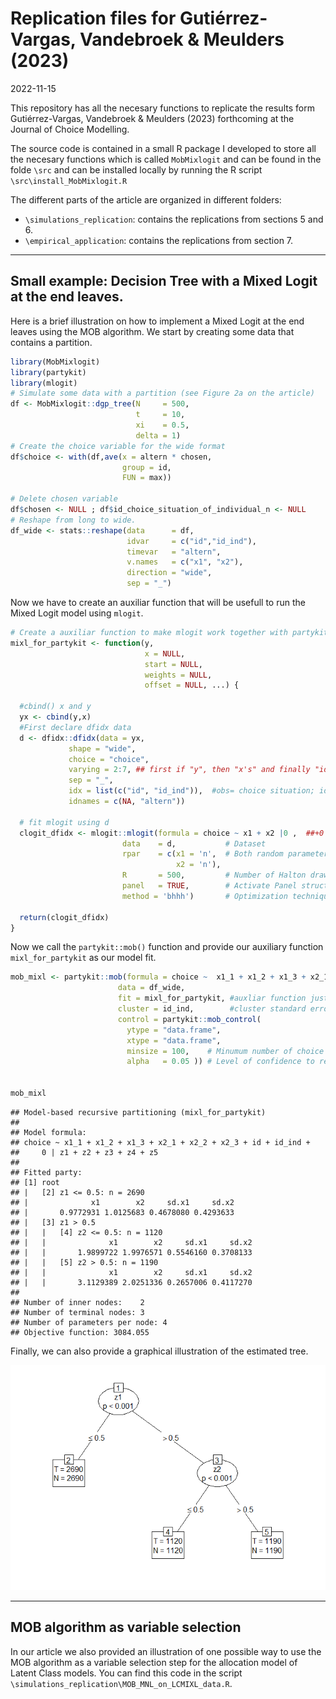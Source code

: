Replication files for Gutiérrez-Vargas, Vandebroek & Meulders (2023)
================
2022-11-15

This repository has all the necesary functions to replicate the results
form Gutiérrez-Vargas, Vandebroek & Meulders (2023) forthcoming at the
Journal of Choice Modelling.

The source code is contained in a small R package I developed to store
all the necesary functions which is called `MobMixlogit` and can be
found in the folde `\src` and can be installed locally by running the R
script `\src\install_MobMixlogit.R`

The different parts of the article are organized in different folders:

-   `\simulations_replication`: contains the replications from sections
    5 and 6.
-   `\empirical_application`: contains the replications from section 7.

------------------------------------------------------------------------

## Small example: Decision Tree with a Mixed Logit at the end leaves.

Here is a brief illustration on how to implement a Mixed Logit at the
end leaves using the MOB algorithm. We start by creating some data that
contains a partition.

``` r
library(MobMixlogit)
library(partykit)
library(mlogit)
# Simulate some data with a partition (see Figure 2a on the article)
df <- MobMixlogit::dgp_tree(N     = 500, 
                            t     = 10,
                            xi    = 0.5, 
                            delta = 1) 
# Create the choice variable for the wide format
df$choice <- with(df,ave(x = altern * chosen,
                         group = id,
                         FUN = max))

# Delete chosen variable
df$chosen <- NULL ; df$id_choice_situation_of_individual_n <- NULL
# Reshape from long to wide.
df_wide <- stats::reshape(data      = df,
                          idvar     = c("id","id_ind"),
                          timevar   = "altern",
                          v.names   = c("x1", "x2"),
                          direction = "wide",
                          sep = "_")
```

Now we have to create an auxiliar function that will be usefull to run
the Mixed Logit model using `mlogit`.

``` r
# Create a auxiliar function to make mlogit work together with partykit.
mixl_for_partykit <- function(y,
                              x = NULL,
                              start = NULL,
                              weights = NULL,
                              offset = NULL, ...) {

  #cbind() x and y
  yx <- cbind(y,x)
  #First declare dfidx data
  d <- dfidx::dfidx(data = yx,
             shape = "wide",
             choice = "choice",
             varying = 2:7, ## first if "y", then "x's" and finally "identifiers".
             sep = "_",
             idx = list(c("id", "id_ind")),  #obs= choice situation; id = individual
             idnames = c(NA, "altern"))

  # fit mlogit using d
  clogit_dfidx <- mlogit::mlogit(formula = choice ~ x1 + x2 |0 ,  ##+0 to drop intercepts
                         data    = d,           # Dataset
                         rpar    = c(x1 = 'n',  # Both random parameters are assumed normal
                                     x2 = 'n'), 
                         R       = 500,         # Number of Halton draws
                         panel   = TRUE,        # Activate Panel structure (more than one response per individual)
                         method = 'bhhh')       # Optimization technique.

  return(clogit_dfidx)
}
```

Now we call the `partykit::mob()` function and provide our auxiliary
function `mixl_for_partykit` as our model fit.

``` r
mob_mixl <- partykit::mob(formula = choice ~  x1_1 + x1_2 + x1_3 + x2_1 + x2_2 + x2_3 + id + id_ind + 0  | z1 +z2 + z3 + z4 + z5 ,
                        data = df_wide,
                        fit = mixl_for_partykit, #auxliar function just defined above
                        cluster = id_ind,        #cluster standard errors
                        control = partykit::mob_control(
                          ytype = "data.frame",
                          xtype = "data.frame",
                          minsize = 100,    # Minumum number of choice sets to create a partition
                          alpha   = 0.05 )) # Level of confidence to reject null hyphotesis
                                              

mob_mixl
```

    ## Model-based recursive partitioning (mixl_for_partykit)
    ## 
    ## Model formula:
    ## choice ~ x1_1 + x1_2 + x1_3 + x2_1 + x2_2 + x2_3 + id + id_ind + 
    ##     0 | z1 + z2 + z3 + z4 + z5
    ## 
    ## Fitted party:
    ## [1] root
    ## |   [2] z1 <= 0.5: n = 2690
    ## |              x1        x2     sd.x1     sd.x2 
    ## |       0.9772931 1.0125683 0.4678080 0.4293633 
    ## |   [3] z1 > 0.5
    ## |   |   [4] z2 <= 0.5: n = 1120
    ## |   |              x1        x2     sd.x1     sd.x2 
    ## |   |       1.9899722 1.9976571 0.5546160 0.3708133 
    ## |   |   [5] z2 > 0.5: n = 1190
    ## |   |              x1        x2     sd.x1     sd.x2 
    ## |   |       3.1129389 2.0251336 0.2657006 0.4117270 
    ## 
    ## Number of inner nodes:    2
    ## Number of terminal nodes: 3
    ## Number of parameters per node: 4
    ## Objective function: 3084.055

Finally, we can also provide a graphical illustration of the estimated
tree.

![](README_files/figure-gfm/pressure-1.png)<!-- -->

------------------------------------------------------------------------

## MOB algorithm as variable selection

In our article we also provided an illustration of one possible way to
use the MOB algorithm as a variable selection step for the allocation
model of Latent Class models. You can find this code in the script
`\simulations_replication\MOB_MNL_on_LCMIXL_data.R`.
